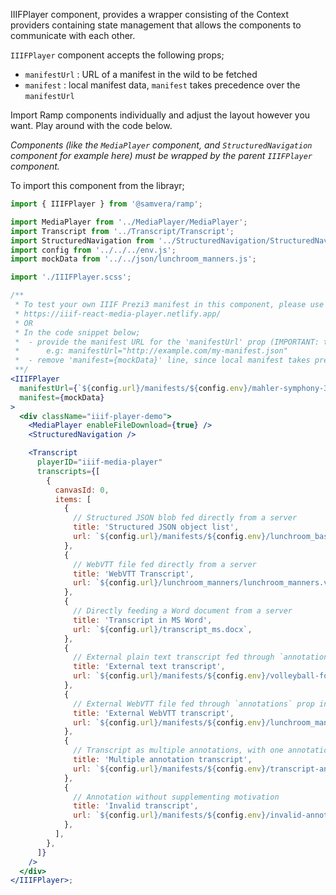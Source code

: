 IIIFPlayer component, provides a wrapper consisting of the Context providers containing state management that allows the components to communicate with each other. 

`IIIFPlayer` component accepts the following props;

- `manifestUrl` : URL of a manifest in the wild to be fetched
- `manifest` : local manifest data, `manifest` takes precedence over the `manifestUrl`


Import Ramp components individually and adjust the layout however you want. Play around with the code below.

*Components (like the `MediaPlayer` component, and `StructuredNavigation` component for example here) must be wrapped by the parent `IIIFPlayer` component.*


To import this component from the librayr;
```js static
import { IIIFPlayer } from '@samvera/ramp';
```

```jsx padded
import MediaPlayer from '../MediaPlayer/MediaPlayer';
import Transcript from '../Transcript/Transcript';
import StructuredNavigation from '../StructuredNavigation/StructuredNavigation';
import config from '../../../env.js';
import mockData from '../../json/lunchroom_manners.js';

import './IIIFPlayer.scss';

/**
 * To test your own IIIF Prezi3 manifest in this component, please use the demo site;
 * https://iiif-react-media-player.netlify.app/
 * OR
 * In the code snippet below;
 *  - provide the manifest URL for the 'manifestUrl' prop (IMPORTANT: the manifest should be public)
 *      e.g: manifestUrl="http://example.com/my-manifest.json"
 *  - remove 'manifest={mockData}' line, since local manifest takes precedence over 'manifestUrl'
 **/
<IIIFPlayer
  manifestUrl={`${config.url}/manifests/${config.env}/mahler-symphony-3.json`}
  manifest={mockData}
>
  <div className="iiif-player-demo">
    <MediaPlayer enableFileDownload={true} />
    <StructuredNavigation />

    <Transcript
      playerID="iiif-media-player"
      transcripts={[
        {
          canvasId: 0,
          items: [
            {
              // Structured JSON blob fed directly from a server
              title: 'Structured JSON object list',
              url: `${config.url}/manifests/${config.env}/lunchroom_base.json`,
            },
            {
              // WebVTT file fed directly from a server
              title: 'WebVTT Transcript',
              url: `${config.url}/lunchroom_manners/lunchroom_manners.vtt`,
            },
            {
              // Directly feeding a Word document from a server
              title: 'Transcript in MS Word',
              url: `${config.url}/transcript_ms.docx`,
            },
            {
              // External plain text transcript fed through `annotations` prop in a IIIF manifest
              title: 'External text transcript',
              url: `${config.url}/manifests/${config.env}/volleyball-for-boys.json`, // URL of the manifest
            },
            {
              // External WebVTT file fed through `annotations` prop in a IIIF manifest
              title: 'External WebVTT transcript',
              url: `${config.url}/manifests/${config.env}/lunchroom_manners.json`, // URL of the manifest
            },
            {
              // Transcript as multiple annotations, with one annotation for each transcript fragment
              title: 'Multiple annotation transcript',
              url: `${config.url}/manifests/${config.env}/transcript-annotation.json`, // URL of the manifest
            },
            {
              // Annotation without supplementing motivation
              title: 'Invalid transcript',
              url: `${config.url}/manifests/${config.env}/invalid-annotation.json`, // URL of the manifest
            },
          ],
        },
      ]}
    />
  </div>
</IIIFPlayer>;
```
